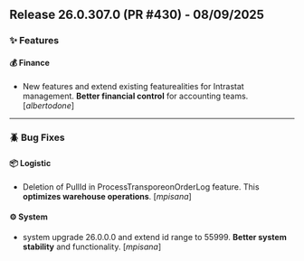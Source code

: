 ## Release 26.0.307.0 (PR #430) - 08/09/2025
### ✨ Features

#### 💰 Finance
  * New features and extend existing featurealities for Intrastat management. **Better financial control** for accounting teams. [*albertodone*]

---
### 🪲 Bug Fixes

#### 📦 Logistic
  * Deletion of PullId in ProcessTransporeonOrderLog feature. This **optimizes warehouse operations**. [*mpisana*]

#### ⚙️ System
  * system upgrade 26.0.0.0 and extend id range to 55999. **Better system stability** and functionality. [*mpisana*]

